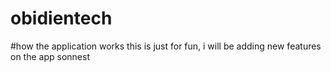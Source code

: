 # obidientech

#how the application works 
this is just for fun, i will be adding  new features on the app sonnest 
